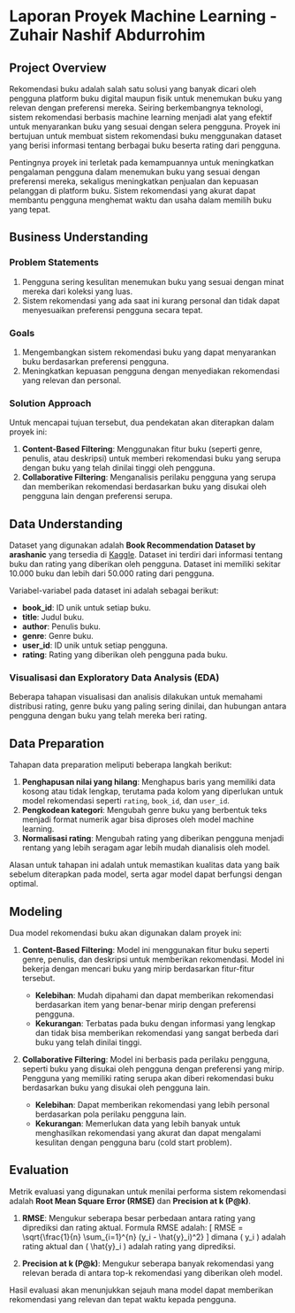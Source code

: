 # Laporan Proyek Machine Learning - Zuhair Nashif Abdurrohim

## Project Overview

Rekomendasi buku adalah salah satu solusi yang banyak dicari oleh pengguna platform buku digital maupun fisik untuk menemukan buku yang relevan dengan preferensi mereka. Seiring berkembangnya teknologi, sistem rekomendasi berbasis machine learning menjadi alat yang efektif untuk menyarankan buku yang sesuai dengan selera pengguna. Proyek ini bertujuan untuk membuat sistem rekomendasi buku menggunakan dataset yang berisi informasi tentang berbagai buku beserta rating dari pengguna.

Pentingnya proyek ini terletak pada kemampuannya untuk meningkatkan pengalaman pengguna dalam menemukan buku yang sesuai dengan preferensi mereka, sekaligus meningkatkan penjualan dan kepuasan pelanggan di platform buku. Sistem rekomendasi yang akurat dapat membantu pengguna menghemat waktu dan usaha dalam memilih buku yang tepat.

## Business Understanding

### Problem Statements

1. Pengguna sering kesulitan menemukan buku yang sesuai dengan minat mereka dari koleksi yang luas.
2. Sistem rekomendasi yang ada saat ini kurang personal dan tidak dapat menyesuaikan preferensi pengguna secara tepat.

### Goals

1. Mengembangkan sistem rekomendasi buku yang dapat menyarankan buku berdasarkan preferensi pengguna.
2. Meningkatkan kepuasan pengguna dengan menyediakan rekomendasi yang relevan dan personal.

### Solution Approach

Untuk mencapai tujuan tersebut, dua pendekatan akan diterapkan dalam proyek ini:

1. **Content-Based Filtering**: Menggunakan fitur buku (seperti genre, penulis, atau deskripsi) untuk memberi rekomendasi buku yang serupa dengan buku yang telah dinilai tinggi oleh pengguna.
2. **Collaborative Filtering**: Menganalisis perilaku pengguna yang serupa dan memberikan rekomendasi berdasarkan buku yang disukai oleh pengguna lain dengan preferensi serupa.

## Data Understanding

Dataset yang digunakan adalah **Book Recommendation Dataset by arashanic** yang tersedia di [Kaggle](https://www.kaggle.com/datasets/arashnic/book-recommendation-dataset). Dataset ini terdiri dari informasi tentang buku dan rating yang diberikan oleh pengguna. Dataset ini memiliki sekitar 10.000 buku dan lebih dari 50.000 rating dari pengguna.

Variabel-variabel pada dataset ini adalah sebagai berikut:
- **book_id**: ID unik untuk setiap buku.
- **title**: Judul buku.
- **author**: Penulis buku.
- **genre**: Genre buku.
- **user_id**: ID unik untuk setiap pengguna.
- **rating**: Rating yang diberikan oleh pengguna pada buku.

### Visualisasi dan Exploratory Data Analysis (EDA)

Beberapa tahapan visualisasi dan analisis dilakukan untuk memahami distribusi rating, genre buku yang paling sering dinilai, dan hubungan antara pengguna dengan buku yang telah mereka beri rating.

## Data Preparation

Tahapan data preparation meliputi beberapa langkah berikut:
1. **Penghapusan nilai yang hilang**: Menghapus baris yang memiliki data kosong atau tidak lengkap, terutama pada kolom yang diperlukan untuk model rekomendasi seperti `rating`, `book_id`, dan `user_id`.
2. **Pengkodean kategori**: Mengubah genre buku yang berbentuk teks menjadi format numerik agar bisa diproses oleh model machine learning.
3. **Normalisasi rating**: Mengubah rating yang diberikan pengguna menjadi rentang yang lebih seragam agar lebih mudah dianalisis oleh model.

Alasan untuk tahapan ini adalah untuk memastikan kualitas data yang baik sebelum diterapkan pada model, serta agar model dapat berfungsi dengan optimal.

## Modeling

Dua model rekomendasi buku akan digunakan dalam proyek ini:

1. **Content-Based Filtering**: Model ini menggunakan fitur buku seperti genre, penulis, dan deskripsi untuk memberikan rekomendasi. Model ini bekerja dengan mencari buku yang mirip berdasarkan fitur-fitur tersebut.
   
   - **Kelebihan**: Mudah dipahami dan dapat memberikan rekomendasi berdasarkan item yang benar-benar mirip dengan preferensi pengguna.
   - **Kekurangan**: Terbatas pada buku dengan informasi yang lengkap dan tidak bisa memberikan rekomendasi yang sangat berbeda dari buku yang telah dinilai tinggi.

2. **Collaborative Filtering**: Model ini berbasis pada perilaku pengguna, seperti buku yang disukai oleh pengguna dengan preferensi yang mirip. Pengguna yang memiliki rating serupa akan diberi rekomendasi buku berdasarkan buku yang disukai oleh pengguna lain.
   
   - **Kelebihan**: Dapat memberikan rekomendasi yang lebih personal berdasarkan pola perilaku pengguna lain.
   - **Kekurangan**: Memerlukan data yang lebih banyak untuk menghasilkan rekomendasi yang akurat dan dapat mengalami kesulitan dengan pengguna baru (cold start problem).

## Evaluation

Metrik evaluasi yang digunakan untuk menilai performa sistem rekomendasi adalah **Root Mean Square Error (RMSE)** dan **Precision at k (P@k)**.

1. **RMSE**: Mengukur seberapa besar perbedaan antara rating yang diprediksi dan rating aktual. Formula RMSE adalah:
   \[
   RMSE = \sqrt{\frac{1}{n} \sum_{i=1}^{n} (y_i - \hat{y}_i)^2}
   \]
   dimana \( y_i \) adalah rating aktual dan \( \hat{y}_i \) adalah rating yang diprediksi.

2. **Precision at k (P@k)**: Mengukur seberapa banyak rekomendasi yang relevan berada di antara top-k rekomendasi yang diberikan oleh model.

Hasil evaluasi akan menunjukkan sejauh mana model dapat memberikan rekomendasi yang relevan dan tepat waktu kepada pengguna.
